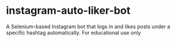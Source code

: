 # instagram-auto-liker-bot
A Selenium-based Instagram bot that logs in and likes posts under a specific hashtag automatically. For educational use only

